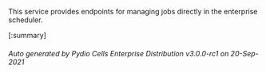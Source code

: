 






This service provides endpoints for managing jobs directly in the enterprise scheduler.

[:summary]

###### Auto generated by Pydio Cells Enterprise Distribution v3.0.0-rc1 on 20-Sep-2021

